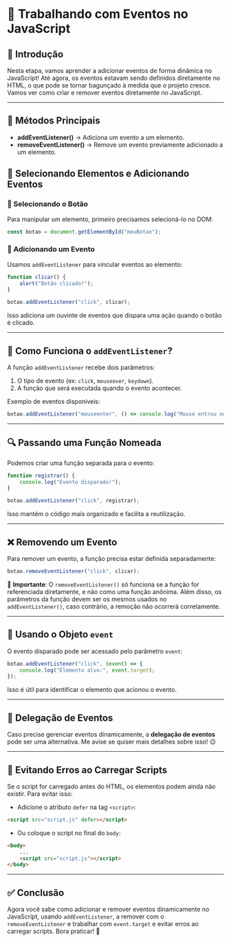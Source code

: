 # 🎯 Trabalhando com Eventos no JavaScript

## 🚀 Introdução
Nesta etapa, vamos aprender a adicionar eventos de forma dinâmica no JavaScript! Até agora, os eventos estavam sendo definidos diretamente no HTML, o que pode se tornar bagunçado à medida que o projeto cresce. Vamos ver como criar e remover eventos diretamente no JavaScript.

---

## 📌 Métodos Principais

- **addEventListener()** → Adiciona um evento a um elemento.
- **removeEventListener()** → Remove um evento previamente adicionado a um elemento.

## 📌 Selecionando Elementos e Adicionando Eventos
### 🔹 Selecionando o Botão
Para manipular um elemento, primeiro precisamos selecioná-lo no DOM:
```js
const botao = document.getElementById("meuBotao");
```
### 🔹 Adicionando um Evento
Usamos `addEventListener` para vincular eventos ao elemento:
```js
function clicar() {
    alert("Botão clicado!");
}

botao.addEventListener("click", clicar);
```
Isso adiciona um ouvinte de eventos que dispara uma ação quando o botão é clicado.

---

## 🎯 Como Funciona o `addEventListener`?
A função `addEventListener` recebe dois parâmetros:
1. O tipo de evento (ex: `click`, `mouseover`, `keydown`).
2. A função que será executada quando o evento acontecer.

Exemplo de eventos disponíveis:
```js
botao.addEventListener("mouseenter", () => console.log("Mouse entrou no botão!"));
```

---

## 🔍 Passando uma Função Nomeada
Podemos criar uma função separada para o evento:
```js
function registrar() {
    console.log("Evento disparado!");
}

botao.addEventListener("click", registrar);
```
Isso mantém o código mais organizado e facilita a reutilização.

---

## ❌ Removendo um Evento
Para remover um evento, a função precisa estar definida separadamente:

```js
botao.removeEventListener("click", clicar);
```

🔹 **Importante**: O `removeEventListener()` só funciona se a função for referenciada diretamente, e não como uma função anônima. Além disso, os parâmetros da função devem ser os mesmos usados no `addEventListener()`, caso contrário, a remoção não ocorrerá corretamente.

---

## 🔄 Usando o Objeto `event`
O evento disparado pode ser acessado pelo parâmetro `event`:
```js
botao.addEventListener("click", (event) => {
    console.log("Elemento alvo:", event.target);
});
```
Isso é útil para identificar o elemento que acionou o evento.

---

## 🔄 Delegação de Eventos
Caso precise gerenciar eventos dinamicamente, a **delegação de eventos** pode ser uma alternativa. Me avise se quiser mais detalhes sobre isso! 😉

---

## 🚨 Evitando Erros ao Carregar Scripts
Se o script for carregado antes do HTML, os elementos podem ainda não existir. Para evitar isso:
- Adicione o atributo `defer` na tag `<script>`:
```html
<script src="script.js" defer></script>
```
- Ou coloque o script no final do `body`:
```html
<body>
    ...
    <script src="script.js"></script>
</body>
```

---

## ✅ Conclusão
Agora você sabe como adicionar e remover eventos dinamicamente no JavaScript, usando `addEventListener`, a remover com o `removeEventListener` e trabalhar com `event.target` e evitar erros ao carregar scripts. Bora praticar! 🚀
